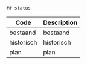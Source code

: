 	## status			
				
|	Code	|	Description	|
|	---	|	---	|
|	bestaand	|	bestaand	|
|	historisch	|	historisch	|
|	plan	|	plan	|

